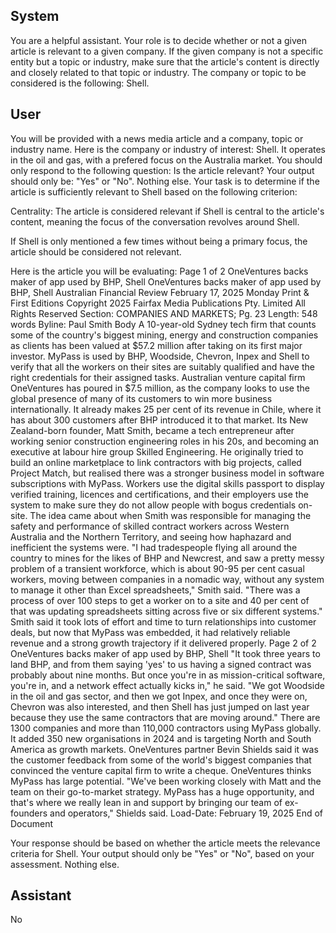 ## System

You are a helpful assistant. Your role is to decide whether or not a given article is relevant to a given company. If the given company is not a specific entity but a topic or industry, make sure that the article's content is directly and closely related to that topic or industry. The company or topic to be considered is the following: Shell.

## User


You will be provided with a news media article and a company, topic or industry name. Here is the company or industry of interest: Shell. It operates in the oil and gas, with a prefered focus on the Australia market. You should only respond to the following question: Is the article relevant? Your output should only be: "Yes" or "No". Nothing else. Your task is to determine if the article is sufficiently relevant to Shell based on the following criterion:

Centrality: The article is considered relevant if Shell is central to the article's content, meaning the focus of the conversation revolves around Shell.

If Shell is only mentioned a few times without being a primary focus, the article should be considered not relevant.

Here is the article you will be evaluating: Page 1 of 2
OneVentures backs maker of app used by BHP, Shell
OneVentures backs maker of app used by BHP, Shell
Australian Financial Review
February 17, 2025 Monday
Print & First Editions
Copyright 2025 Fairfax Media Publications Pty. Limited All Rights Reserved
Section: COMPANIES AND MARKETS; Pg. 23
Length: 548 words
Byline: Paul Smith
Body
A 10-year-old Sydney tech firm that counts some of the country's biggest mining, energy and construction 
companies as clients has been valued at $57.2 million after taking on its first major investor.
MyPass is used by BHP, Woodside, Chevron, Inpex and Shell to verify that all the workers on their sites are 
suitably qualified and have the right credentials for their assigned tasks.
Australian venture capital firm OneVentures has poured in $7.5 million, as the company looks to use the global 
presence of many of its customers to win more business internationally. It already makes 25 per cent of its revenue 
in Chile, where it has about 300 customers after BHP introduced it to that market.
Its New Zealand-born founder, Matt Smith, became a tech entrepreneur after working senior construction 
engineering roles in his 20s, and becoming an executive at labour hire group Skilled Engineering. He originally tried 
to build an online marketplace to link contractors with big projects, called Project Match, but realised there was a 
stronger business model in software subscriptions with MyPass.
Workers use the digital skills passport to display verified training, licences and certifications, and their employers 
use the system to make sure they do not allow people with bogus credentials on-site. The idea came about when 
Smith was responsible for managing the safety and performance of skilled contract workers across Western 
Australia and the Northern Territory, and seeing how haphazard and inefficient the systems were.
"I had tradespeople flying all around the country to mines for the likes of BHP and Newcrest, and saw a pretty 
messy problem of a transient workforce, which is about 90-95 per cent casual workers, moving between companies 
in a nomadic way, without any system to manage it other than Excel spreadsheets," Smith said.
"There was a process of over 100 steps to get a worker on to a site and 40 per cent of that was updating 
spreadsheets sitting across five or six different systems."
Smith said it took lots of effort and time to turn relationships into customer deals, but now that MyPass was 
embedded, it had relatively reliable revenue and a strong growth trajectory if it delivered properly.
Page 2 of 2
OneVentures backs maker of app used by BHP, Shell
"It took three years to land BHP, and from them saying 'yes' to us having a signed contract was probably about nine 
months. But once you're in as mission-critical software, you're in, and a network effect actually kicks in," he said.
"We got Woodside in the oil and gas sector, and then we got Inpex, and once they were on, Chevron was also 
interested, and then Shell has just jumped on last year because they use the same contractors that are moving 
around."
There are 1300 companies and more than 110,000 contractors using MyPass globally. It added 350 new 
organisations in 2024 and is targeting North and South America as growth markets.
OneVentures partner Bevin Shields said it was the customer feedback from some of the world's biggest companies 
that convinced the venture capital firm to write a cheque.
OneVentures thinks MyPass has large potential.
"We've been working closely with Matt and the team on their go-to-market strategy. MyPass has a huge 
opportunity, and that's where we really lean in and support by bringing our team of ex-founders and operators," 
Shields said.
Load-Date: February 19, 2025
End of Document

Your response should be based on whether the article meets the relevance criteria for Shell.
Your output should only be "Yes" or "No", based on your assessment. Nothing else.
            

## Assistant

No

